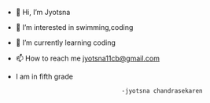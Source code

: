 - 👋 Hi, I’m Jyotsna 
- 👀 I’m interested in swimming,coding
- 🌱 I’m currently learning coding 
- 📫 How to reach me jyotsna11cb@gmail.com
-    I am in fifth grade

                                       -jyotsna chandrasekaren

<!---
Jyotsna265/Jyotsna265 is a ✨ special ✨ repository because its `README.md` (this file) appears on your GitHub profile.
You can click the Preview link to take a look at your changes.
--->
